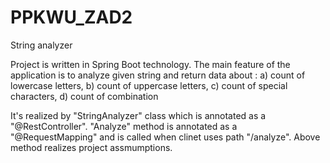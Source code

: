 # PPKWU_ZAD2

String analyzer

Project is written in Spring Boot technology. The main feature of the application is to analyze given string and return data about : 
a) count of lowercase letters,
b) count of uppercase letters,
c) count of special characters,
d) count of combination

It's realized by "StringAnalyzer" class which is annotated as a "@RestController". 
"Analyze" method is annotated as a "@RequestMapping" and is called when clinet uses path "/analyze".
Above method realizes project assmumptions. 
